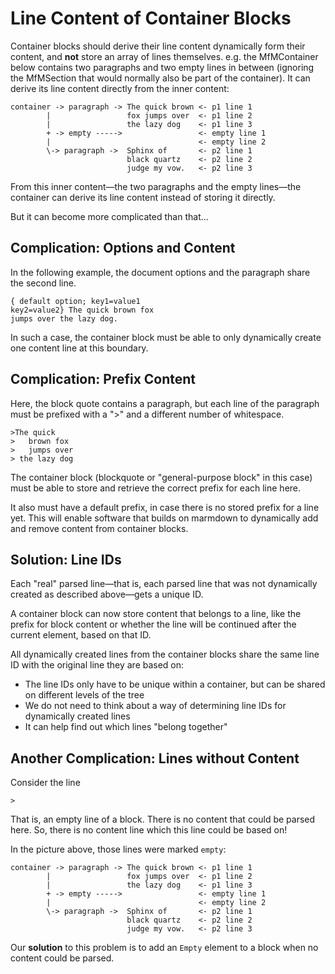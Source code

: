 # Line Content of Container Blocks

Container blocks should derive their line content dynamically form their
content, and **not** store an array of lines themselves. e.g. the MfMContainer
below contains two paragraphs and two empty lines in between (ignoring the
MfMSection that would normally also be part of the container). It can
derive its line content directly from the inner content:

```
container -> paragraph -> The quick brown <- p1 line 1
        |                 fox jumps over  <- p1 line 2
        |                 the lazy dog    <- p1 line 3
        + -> empty ----->                 <- empty line 1
        |                                 <- empty line 2
        \-> paragraph ->  Sphinx of       <- p2 line 1
                          black quartz    <- p2 line 2
                          judge my vow.   <- p2 line 3
```

From this inner content&mdash;the two paragraphs and the empty lines&mdash;the
container can derive its line content instead of storing it directly.

But it can become more complicated than that...

## Complication: Options and Content

In the following example, the document options and the paragraph share the
second line.

```
{ default option; key1=value1
key2=value2} The quick brown fox
jumps over the lazy dog.
```

In such a case, the container block must be able to only dynamically create
one content line at this boundary.

## Complication: Prefix Content

Here, the block quote contains a paragraph, but each line of the paragraph
must be prefixed with a ">" and a different number of whitespace.

```
>The quick
>   brown fox
>	jumps over
> the lazy dog
```

The container block (blockquote or "general-purpose block" in this case)
must be able to store and retrieve the correct prefix for each line here.

It also must have a default prefix, in case there is no stored prefix for
a line yet. This will enable software that builds on marmdown to dynamically
add and remove content from container blocks.

## Solution: Line IDs

Each "real" parsed line&mdash;that is, each parsed line that was not dynamically
created as described above&mdash;gets a unique ID.

A container block can now store content that belongs to a line, like the
prefix for block content or whether the line will be continued after the
current element, based on that ID.

All dynamically created lines from the container blocks share the same line
ID with the original line they are based on:

* The line IDs only have to be unique within a container, but can be shared
  on different levels of the tree
* We do not need to think about a way of determining line IDs for dynamically
  created lines
* It can help find out which lines "belong together"

## Another Complication: Lines without Content

Consider the line

```
>
```

That is, an empty line of a block. There is no content that could be parsed
here. So, there is no content line which this line could be based on!

In the picture above, those lines were marked `empty`:

```
container -> paragraph -> The quick brown <- p1 line 1
        |                 fox jumps over  <- p1 line 2
        |                 the lazy dog    <- p1 line 3
        + -> empty ----->                 <- empty line 1
        |                                 <- empty line 2
        \-> paragraph ->  Sphinx of       <- p2 line 1
                          black quartz    <- p2 line 2
                          judge my vow.   <- p2 line 3
```

Our **solution** to this problem is to add an `Empty` element to a block when
no content could be parsed.
